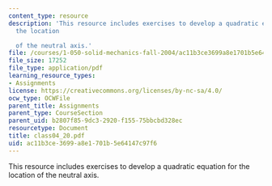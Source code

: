 ```yaml
---
content_type: resource
description: 'This resource includes exercises to develop a quadratic equation for
  the location

  of the neutral axis.'
file: /courses/1-050-solid-mechanics-fall-2004/ac11b3ce3699a8e1701b5e64147c97f6_class04_20.pdf
file_size: 17252
file_type: application/pdf
learning_resource_types:
- Assignments
license: https://creativecommons.org/licenses/by-nc-sa/4.0/
ocw_type: OCWFile
parent_title: Assignments
parent_type: CourseSection
parent_uid: b2807f85-9dc3-2920-f155-75bbcbd328ec
resourcetype: Document
title: class04_20.pdf
uid: ac11b3ce-3699-a8e1-701b-5e64147c97f6
---
```

This resource includes exercises to develop a quadratic equation for the location
of the neutral axis.